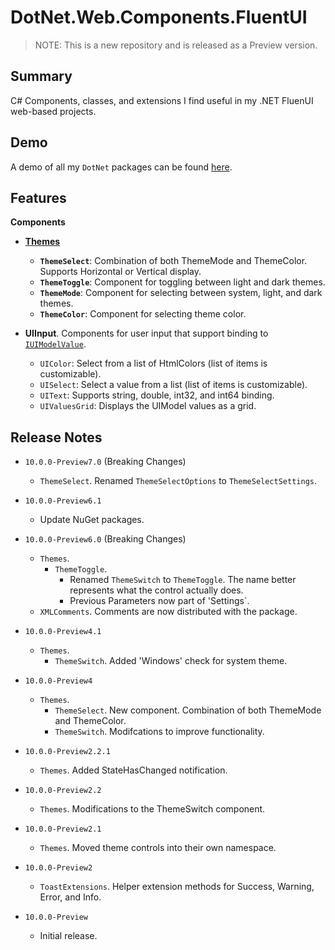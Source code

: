 # DotNet.Web.Components.FluentUI

> NOTE: This is a new repository and is released as a Preview version.

## Summary
C#  Components, classes, and extensions I find useful in my .NET FluenUI web-based projects.

## Demo
A demo of all my `DotNet` packages can be found [here](https://github.com/marqdouj/dotnet.demo).

## Features

**Components**
- [**Themes**](https://www.fluentui-blazor.net/DesignTheme)
  - **`ThemeSelect`**: Combination of both ThemeMode and ThemeColor.
    Supports Horizontal or Vertical display.
  - **`ThemeToggle`**: Component for toggling between light and dark themes.
  - **`ThemeMode`**: Component for selecting between system, light, and dark themes.
  - **`ThemeColor`**: Component for selecting theme color.
  
- **UIInput**. Components for user input that support binding to [`IUIModelValue`](https://github.com/marqdouj/HtmlComponents/tree/master/src/Marqdouj.HtmlComponents/Marqdouj.HtmlComponents/UI).
  - `UIColor`: Select from a list of HtmlColors (list of items is customizable).
  - `UISelect`: Select a value from a list (list of items is customizable).
  - `UIText`: Supports string, double, int32, and int64 binding.
  - `UIValuesGrid`: Displays the UIModel values as a grid.

## Release Notes
- `10.0.0-Preview7.0` (Breaking Changes)
  - `ThemeSelect`. Renamed `ThemeSelectOptions` to `ThemeSelectSettings`.

- `10.0.0-Preview6.1`
  - Update NuGet packages.
 
- `10.0.0-Preview6.0` (Breaking Changes)
  - `Themes`.
    - `ThemeToggle`. 
      - Renamed `ThemeSwitch` to `ThemeToggle`. The name better
      represents what the control actually does.
      - Previous Parameters now part of 'Settings`.
  - `XMLComments`. Comments are now distributed with the package.

- `10.0.0-Preview4.1`
  - `Themes`.
    - `ThemeSwitch`. Added 'Windows' check for system theme.

- `10.0.0-Preview4`
  - `Themes`.
    - `ThemeSelect`. New component. Combination of both ThemeMode and ThemeColor.
    - `ThemeSwitch`. Modifcations to improve functionality.

- `10.0.0-Preview2.2.1`
  - `Themes`. Added StateHasChanged notification.

- `10.0.0-Preview2.2`
  - `Themes`. Modifications to the ThemeSwitch component.

- `10.0.0-Preview2.1`
  - `Themes`. Moved theme controls into their own namespace.

- `10.0.0-Preview2`
  - `ToastExtensions`. Helper extension methods for
  Success, Warning, Error, and Info.

- `10.0.0-Preview`
  - Initial release.
